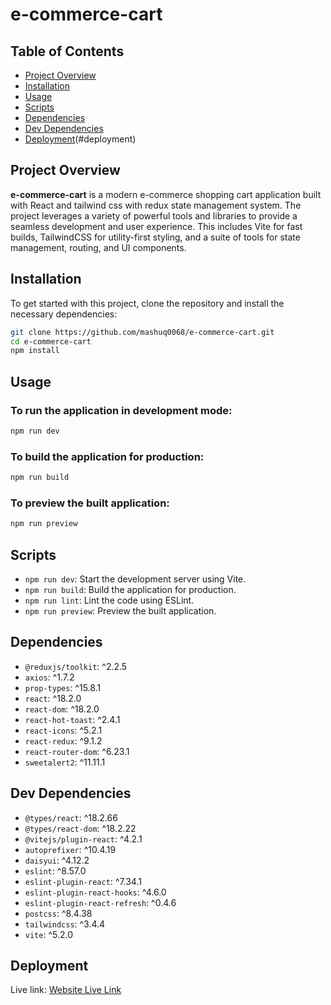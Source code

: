 # e-commerce-cart

## Table of Contents

- [Project Overview](#project-overview)
- [Installation](#installation)
- [Usage](#usage)
- [Scripts](#scripts)
- [Dependencies](#dependencies)
- [Dev Dependencies](#dev-dependencies)
- [Deployment](#)(#deployment)

## Project Overview

**e-commerce-cart** is a modern e-commerce shopping cart application built with React and tailwind css with redux state management system. The project leverages a variety of powerful tools and libraries to provide a seamless development and user experience. This includes Vite for fast builds, TailwindCSS for utility-first styling, and a suite of tools for state management, routing, and UI components.

## Installation

To get started with this project, clone the repository and install the necessary dependencies:

```bash
git clone https://github.com/mashuq0068/e-commerce-cart.git
cd e-commerce-cart
npm install
```
## Usage

### To run the application in development mode:

```bash
npm run dev
```
### To build the application for production:

```bash
npm run build
```
### To preview the built application:

```bash
npm run preview

```
## Scripts

- `npm run dev`: Start the development server using Vite.
- `npm run build`: Build the application for production.
- `npm run lint`: Lint the code using ESLint.
- `npm run preview`: Preview the built application.

## Dependencies

- `@reduxjs/toolkit`: ^2.2.5
- `axios`: ^1.7.2
- `prop-types`: ^15.8.1
- `react`: ^18.2.0
- `react-dom`: ^18.2.0
- `react-hot-toast`: ^2.4.1
- `react-icons`: ^5.2.1
- `react-redux`: ^9.1.2
- `react-router-dom`: ^6.23.1
- `sweetalert2`: ^11.11.1

## Dev Dependencies

- `@types/react`: ^18.2.66
- `@types/react-dom`: ^18.2.22
- `@vitejs/plugin-react`: ^4.2.1
- `autoprefixer`: ^10.4.19
- `daisyui`: ^4.12.2
- `eslint`: ^8.57.0
- `eslint-plugin-react`: ^7.34.1
- `eslint-plugin-react-hooks`: ^4.6.0
- `eslint-plugin-react-refresh`: ^0.4.6
- `postcss`: ^8.4.38
- `tailwindcss`: ^3.4.4
- `vite`: ^5.2.0

## Deployment
Live link: [Website Live Link](https://e-commerce-cart-olive.vercel.app/)
